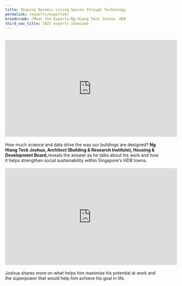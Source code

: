 ```yaml
---
title: Shaping Dynamic Living Spaces through Technology
permalink: /experts/experts6/
breadcrumb: /Meet the Experts/Ng Hiang Teck Joshua, HDB
third_nav_title: 2021 experts showcase
---
```




<br>
<div class="bp-youtube">
<iframe width="560" height="315" src="https://www.youtube.com/embed/YoMnObUw2Ic" frameborder="0" allow="accelerometer; autoplay; clipboard-write; encrypted-media; gyroscope; picture-in-picture" allowfullscreen></iframe>
</div>
<br>
How much science and data drive the way our buildings are designed? <b>Ng Hiang Teck Joshua, Architect (Building & Research Institute), Housing & Development Board,</b>reveals the answer as he talks about his work and how it helps strengthen social sustainability within Singapore's HDB towns.
<br>
<br>
<div class="bp-youtube">
<iframe width="560" height="315" src="https://www.youtube.com/embed/mwOPwQJHPkA" frameborder="0" allow="accelerometer; autoplay; clipboard-write; encrypted-media; gyroscope; picture-in-picture" allowfullscreen></iframe>
</div>
<br>
Joshua shares more on what helps him maximise his potential at work and the superpower that would help him achieve his goal in life.
